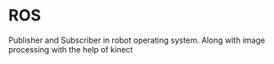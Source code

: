 # ROS
Publisher and Subscriber in robot operating system.
Along with image processing with the help of kinect
